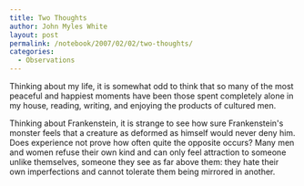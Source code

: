 ```yaml
---
title: Two Thoughts
author: John Myles White
layout: post
permalink: /notebook/2007/02/02/two-thoughts/
categories:
  - Observations
---
```


Thinking about my life, it is somewhat odd to think that so many of the most peaceful and happiest moments have been those spent completely alone in my house, reading, writing, and enjoying the products of cultured men.

Thinking about Frankenstein, it is strange to see how sure Frankenstein's monster feels that a creature as deformed as himself would never deny him. Does experience not prove how often quite the opposite occurs? Many men and women refuse their own kind and can only feel attraction to someone unlike themselves, someone they see as far above them: they hate their own imperfections and cannot tolerate them being mirrored in another.
